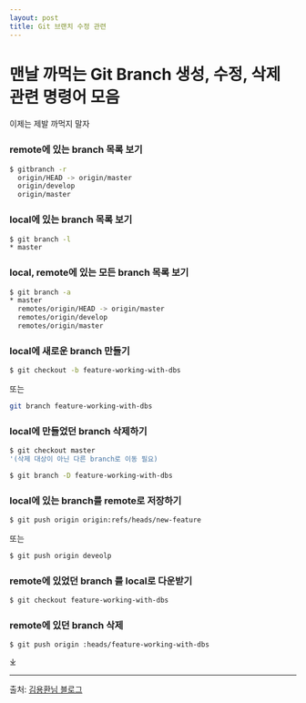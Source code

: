 ```yaml
---
layout: post
title: Git 브랜치 수정 관련
---
```


# 맨날 까먹는 Git Branch 생성, 수정, 삭제 관련 명령어 모음

이제는 제발 까먹지 말자

### remote에 있는 branch 목록 보기
```bash
$ gitbranch -r
  origin/HEAD -> origin/master
  origin/develop
  origin/master
```

### local에 있는 branch 목록 보기
```bash
$ git branch -l
* master
```

### local, remote에 있는 모든 branch 목록 보기
```bash
$ git branch -a
* master
  remotes/origin/HEAD -> origin/master
  remotes/origin/develop
  remotes/origin/master
```
### local에 새로운 branch 만들기
```bash
$ git checkout -b feature-working-with-dbs
```
또는
```bash
git branch feature-working-with-dbs
```

 

### local에 만들었던 branch 삭제하기
```bash
$ git checkout master 
'(삭제 대상이 아닌 다른 branch로 이동 필요)
```
```bash
$ git branch -D feature-working-with-dbs
```

### local에 있는 branch를 remote로 저장하기
```bash
$ git push origin origin:refs/heads/new-feature
```
또는 
```bash
$ git push origin deveolp 
```


### remote에 있었던 branch 를 local로 다운받기
```bash
$ git checkout feature-working-with-dbs
```

### remote에 있던 branch 삭제
```bash
$ git push origin :heads/feature-working-with-dbs
```
⤓

* * *

출처: [김용환님 블로그]( http://knight76.tistory.com/entry/Git-brancg-자주-사용하는-명령어)
